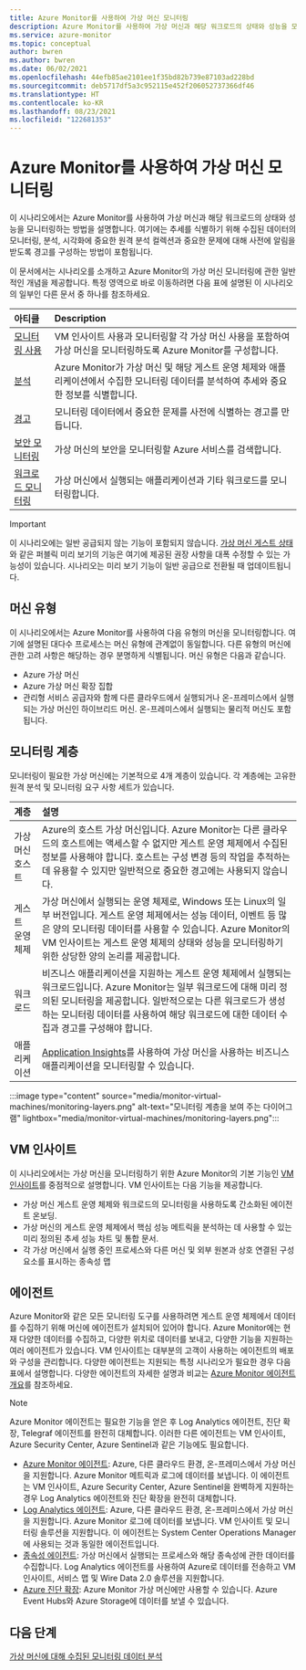 ```yaml
---
title: Azure Monitor를 사용하여 가상 머신 모니터링
description: Azure Monitor를 사용하여 가상 머신과 해당 워크로드의 상태와 성능을 모니터링하는 방법을 알아봅니다.
ms.service: azure-monitor
ms.topic: conceptual
author: bwren
ms.author: bwren
ms.date: 06/02/2021
ms.openlocfilehash: 44efb85ae2101ee1f35bd82b739e87103ad228bd
ms.sourcegitcommit: deb5717df5a3c952115e452f206052737366df46
ms.translationtype: HT
ms.contentlocale: ko-KR
ms.lasthandoff: 08/23/2021
ms.locfileid: "122681353"
---
```

# <a name="monitor-virtual-machines-with-azure-monitor"></a>Azure Monitor를 사용하여 가상 머신 모니터링
이 시나리오에서는 Azure Monitor를 사용하여 가상 머신과 해당 워크로드의 상태와 성능을 모니터링하는 방법을 설명합니다. 여기에는 추세를 식별하기 위해 수집된 데이터의 모니터링, 분석, 시각화에 중요한 원격 분석 컬렉션과 중요한 문제에 대해 사전에 알림을 받도록 경고를 구성하는 방법이 포함됩니다.

이 문서에서는 시나리오를 소개하고 Azure Monitor의 가상 머신 모니터링에 관한 일반적인 개념을 제공합니다. 특정 영역으로 바로 이동하려면 다음 표에 설명된 이 시나리오의 일부인 다른 문서 중 하나를 참조하세요.

| 아티클 | Description |
|:---|:---|
| [모니터링 사용](monitor-virtual-machine-configure.md) | VM 인사이트 사용과 모니터링할 각 가상 머신 사용을 포함하여 가상 머신을 모니터링하도록 Azure Monitor를 구성합니다.  |
| [분석](monitor-virtual-machine-analyze.md) | Azure Monitor가 가상 머신 및 해당 게스트 운영 체제와 애플리케이션에서 수집한 모니터링 데이터를 분석하여 추세와 중요한 정보를 식별합니다. |
| [경고](monitor-virtual-machine-alerts.md)   | 모니터링 데이터에서 중요한 문제를 사전에 식별하는 경고를 만듭니다. |
| [보안 모니터링](monitor-virtual-machine-security.md) | 가상 머신의 보안을 모니터링할 Azure 서비스를 검색합니다. |
| [워크로드 모니터링](monitor-virtual-machine-workloads.md) | 가상 머신에서 실행되는 애플리케이션과 기타 워크로드를 모니터링합니다. |

> [!IMPORTANT]
> 이 시나리오에는 일반 공급되지 않는 기능이 포함되지 않습니다. [가상 머신 게스트 상태](vminsights-health-overview.md)와 같은 퍼블릭 미리 보기의 기능은 여기에 제공된 권장 사항을 대폭 수정할 수 있는 가능성이 있습니다. 시나리오는 미리 보기 기능이 일반 공급으로 전환될 때 업데이트됩니다.

## <a name="types-of-machines"></a>머신 유형
이 시나리오에서는 Azure Monitor를 사용하여 다음 유형의 머신을 모니터링합니다. 여기에 설명된 대다수 프로세스는 머신 유형에 관계없이 동일합니다. 다른 유형의 머신에 관한 고려 사항은 해당하는 경우 분명하게 식별됩니다. 머신 유형은 다음과 같습니다. 

- Azure 가상 머신
- Azure 가상 머신 확장 집합
- 관리형 서비스 공급자와 함께 다른 클라우드에서 실행되거나 온-프레미스에서 실행되는 가상 머신인 하이브리드 머신. 온-프레미스에서 실행되는 물리적 머신도 포함됩니다.

## <a name="layers-of-monitoring"></a>모니터링 계층
모니터링이 필요한 가상 머신에는 기본적으로 4개 계층이 있습니다. 각 계층에는 고유한 원격 분석 및 모니터링 요구 사항 세트가 있습니다. 

| 계층 | 설명 |
|:---|:---|
| 가상 머신 호스트 | Azure의 호스트 가상 머신입니다. Azure Monitor는 다른 클라우드의 호스트에는 액세스할 수 없지만 게스트 운영 체제에서 수집된 정보를 사용해야 합니다. 호스트는 구성 변경 등의 작업을 추적하는 데 유용할 수 있지만 일반적으로 중요한 경고에는 사용되지 않습니다. |
| 게스트 운영 체제 | 가상 머신에서 실행되는 운영 체제로, Windows 또는 Linux의 일부 버전입니다. 게스트 운영 체제에서는 성능 데이터, 이벤트 등 많은 양의 모니터링 데이터를 사용할 수 있습니다. Azure Monitor의 VM 인사이트는 게스트 운영 체제의 상태와 성능을 모니터링하기 위한 상당한 양의 논리를 제공합니다. |
| 워크로드 | 비즈니스 애플리케이션을 지원하는 게스트 운영 체제에서 실행되는 워크로드입니다. Azure Monitor는 일부 워크로드에 대해 미리 정의된 모니터링을 제공합니다. 일반적으로는 다른 워크로드가 생성하는 모니터링 데이터를 사용하여 해당 워크로드에 대한 데이터 수집과 경고를 구성해야 합니다. |
| 애플리케이션 | [Application Insights](../app/app-insights-overview.md)를 사용하여 가상 머신을 사용하는 비즈니스 애플리케이션을 모니터링할 수 있습니다. 

:::image type="content" source="media/monitor-virtual-machines/monitoring-layers.png" alt-text="모니터링 계층을 보여 주는 다이어그램" lightbox="media/monitor-virtual-machines/monitoring-layers.png":::

## <a name="vm-insights"></a>VM 인사이트
이 시나리오에서는 가상 머신을 모니터링하기 위한 Azure Monitor의 기본 기능인 [VM 인사이트](../vm/vminsights-overview.md)를 중점적으로 설명합니다. VM 인사이트는 다음 기능을 제공합니다.

- 가상 머신 게스트 운영 체제와 워크로드의 모니터링을 사용하도록 간소화된 에이전트 온보딩. 
- 가상 머신의 게스트 운영 체제에서 핵심 성능 메트릭을 분석하는 데 사용할 수 있는 미리 정의된 추세 성능 차트 및 통합 문서.
- 각 가상 머신에서 실행 중인 프로세스와 다른 머신 및 외부 원본과 상호 연결된 구성 요소를 표시하는 종속성 맵

## <a name="agents"></a>에이전트
Azure Monitor와 같은 모든 모니터링 도구를 사용하려면 게스트 운영 체제에서 데이터를 수집하기 위해 머신에 에이전트가 설치되어 있어야 합니다. Azure Monitor에는 현재 다양한 데이터를 수집하고, 다양한 위치로 데이터를 보내고, 다양한 기능을 지원하는 여러 에이전트가 있습니다. VM 인사이트는 대부분의 고객이 사용하는 에이전트의 배포와 구성을 관리합니다. 다양한 에이전트는 지원되는 특정 시나리오가 필요한 경우 다음 표에서 설명합니다. 다양한 에이전트의 자세한 설명과 비교는 [Azure Monitor 에이전트 개요](../agents/agents-overview.md)를 참조하세요.

> [!NOTE]
> Azure Monitor 에이전트는 필요한 기능을 얻은 후 Log Analytics 에이전트, 진단 확장, Telegraf 에이전트를 완전히 대체합니다. 이러한 다른 에이전트는 VM 인사이트, Azure Security Center, Azure Sentinel과 같은 기능에도 필요합니다.

- [Azure Monitor 에이전트](../agents/agents-overview.md#azure-monitor-agent): Azure, 다른 클라우드 환경, 온-프레미스에서 가상 머신을 지원합니다. Azure Monitor 메트릭과 로그에 데이터를 보냅니다. 이 에이전트는 VM 인사이트, Azure Security Center, Azure Sentinel을 완벽하게 지원하는 경우 Log Analytics 에이전트와 진단 확장을 완전히 대체합니다.
- [Log Analytics 에이전트](../agents/agents-overview.md#log-analytics-agent): Azure, 다른 클라우드 환경, 온-프레미스에서 가상 머신을 지원합니다. Azure Monitor 로그에 데이터를 보냅니다. VM 인사이트 및 모니터링 솔루션을 지원합니다. 이 에이전트는 System Center Operations Manager에 사용되는 것과 동일한 에이전트입니다.
- [종속성 에이전트](../agents/agents-overview.md#dependency-agent): 가상 머신에서 실행되는 프로세스와 해당 종속성에 관한 데이터를 수집합니다. Log Analytics 에이전트를 사용하여 Azure로 데이터를 전송하고 VM 인사이트, 서비스 맵 및 Wire Data 2.0 솔루션을 지원합니다.
- [Azure 진단 확장](../agents/agents-overview.md#azure-diagnostics-extension): Azure Monitor 가상 머신에만 사용할 수 있습니다. Azure Event Hubs와 Azure Storage에 데이터를 보낼 수 있습니다.

## <a name="next-steps"></a>다음 단계

[가상 머신에 대해 수집된 모니터링 데이터 분석](monitor-virtual-machine-analyze.md)
